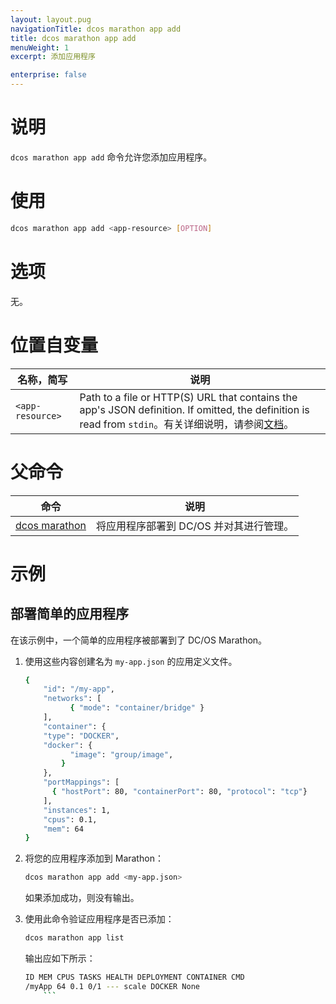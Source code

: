 ```yaml
---
layout: layout.pug
navigationTitle: dcos marathon app add
title: dcos marathon app add
menuWeight: 1
excerpt: 添加应用程序

enterprise: false
---
```



# 说明
`dcos marathon app add` 命令允许您添加应用程序。

# 使用

```bash
dcos marathon app add <app-resource> [OPTION]
```

# 选项

无。

# 位置自变量

| 名称，简写 | 说明 |
|---------|-------------|
| `<app-resource>`   | Path to a file or HTTP(S) URL that contains the app's JSON definition. If omitted, the definition is read from `stdin`。有关详细说明，请参阅[文档](/cn/1.11/deploying-services/marathon-api/)。|

# 父命令

| 命令 | 说明 |
|---------|-------------|
| [dcos marathon](/cn/1.11/cli/command-reference/dcos-marathon/) | 将应用程序部署到 DC/OS 并对其进行管理。|

# 示例

## 部署简单的应用程序

在该示例中，一个简单的应用程序被部署到了 DC/OS Marathon。

1. 使用这些内容创建名为 `my-app.json` 的应用定义文件。

    ```bash
    {
        "id": "/my-app",
        "networks": [
              { "mode": "container/bridge" }
        ],
        "container": {
        "type": "DOCKER",
        "docker": {
              "image": "group/image",
            }
        },
        "portMappings": [
          { "hostPort": 80, "containerPort": 80, "protocol": "tcp"}
        ],
        "instances": 1,
        "cpus": 0.1,
        "mem": 64
    }
    ```

1. 将您的应用程序添加到 Marathon：

    ```bash
    dcos marathon app add <my-app.json>
    ```

    如果添加成功，则没有输出。

1. 使用此命令验证应用程序是否已添加：

    ```bash
    dcos marathon app list
    ```

    输出应如下所示：

    ```bash
    ID MEM CPUS TASKS HEALTH DEPLOYMENT CONTAINER CMD
    /myApp 64 0.1 0/1 --- scale DOCKER None
        ```
